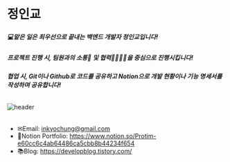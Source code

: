 # 정인교
#####
##### 💻맡은 일은 최우선으로 끝내는 백엔드 개발자 정인교입니다!
##### 프로젝트 진행 시, 팀원과의 소통🧏‍ 및 협력👨‍👨‍👦‍👦을 중심으로 진행시킵니다!
##### 협업 시, Git이나 Github로 코드를 공유하고 Notion으로 개발 현황이나 기능 명세서를 작성하며 공유합니다!
######
![header](https://capsule-render.vercel.app/api?type=shark&color=auto&height=250&section=header&text=JeongIngyo's%20GitHub&fontSize=70&animation=Waving)
######
######
#####
- ✉Email: inkyochung@gmail.com
- 📝Notion Portfolio: https://www.notion.so/Protim-e60cc6c4ab64486ca5cbb8b44234f654
- 📚Blog: https://developblog.tistory.com/
#### 
#### 


